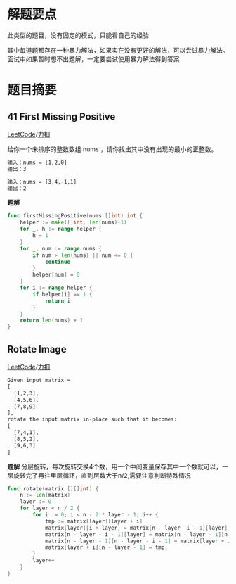 # 解题要点
此类型的题目，没有固定的模式，只能看自己的经验

其中每道题都存在一种暴力解法，如果实在没有更好的解法，可以尝试暴力解法。面试中如果暂时想不出题解，一定要尝试使用暴力解法得到答案

# 题目摘要
## 41 First Missing Positive
[LeetCode](https://leetcode.com/problems/first-missing-positive/)/[力扣](https://leetcode-cn.com/problems/first-missing-positive/)

给你一个未排序的整数数组 nums ，请你找出其中没有出现的最小的正整数。

```html
输入：nums = [1,2,0]
输出：3

输入：nums = [3,4,-1,1]
输出：2
```

**题解**
```go
func firstMissingPositive(nums []int) int {
    helper := make([]int, len(nums)+1)
    for _, h := range helper {
        h = 1
    }
    for _, num := range nums {
        if num > len(nums) || num <= 0 {
            continue
        }
        helper[num] = 0
    }
    for i := range helper {
        if helper[i] == 1 {
            return i
        }
    }
    return len(nums) + 1
}
```

## Rotate Image
[LeetCode](https://leetcode.com/problems/rotate-image)/[力扣](https://leetcode-cn.com/problems/rotate-image)

```html
Given input matrix = 
[
  [1,2,3],
  [4,5,6],
  [7,8,9]
],
rotate the input matrix in-place such that it becomes:
[
  [7,4,1],
  [8,5,2],
  [9,6,3]
]
```

**题解**
分层旋转，每次旋转交换4个数，用一个中间变量保存其中一个数就可以，一层旋转完了再往里层循环，直到层数大于n/2,需要注意判断特殊情况
```go
func rotate(matrix [][]int) {
    n := len(matrix)
    layer := 0
    for layer < n / 2 {
        for i := 0; i < n - 2 * layer - 1; i++ {
            tmp := matrix[layer][layer + i]
            matrix[layer][i + layer] = matrix[n - layer -i - 1][layer];
            matrix[n - layer - i - 1][layer] = matrix[n - layer - 1][n - layer -i - 1];
            matrix[n - layer - 1][n - layer - i - 1] = matrix[layer + i][n - layer - 1];
            matrix[layer + i][n - layer - 1] = tmp;
        }
        layer++
    }
}
```